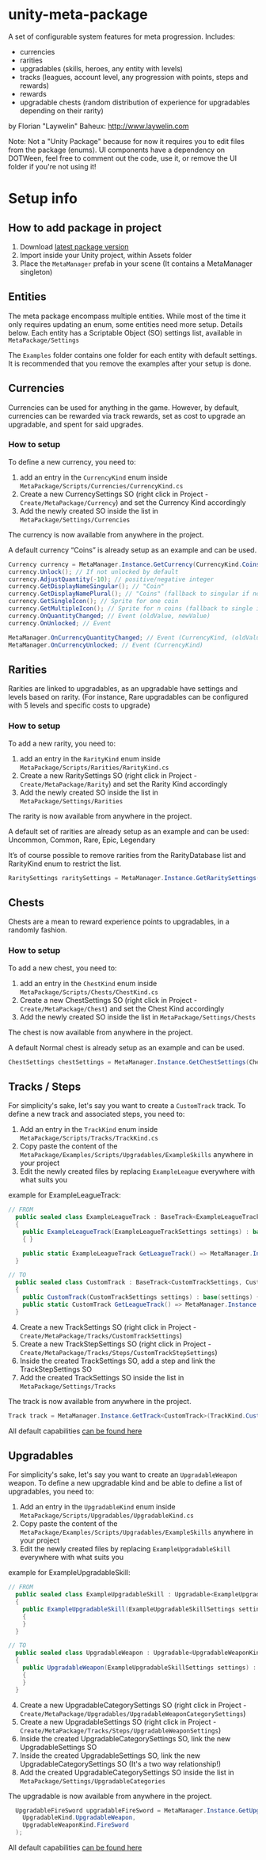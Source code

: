 # unity-meta-package
A set of configurable system features for meta progression. 
Includes: 
- currencies
- rarities
- upgradables (skills, heroes, any entity with levels)
- tracks (leagues, account level, any progression with points, steps and rewards)
- rewards
- upgradable chests (random distribution of experience for upgradables depending on their rarity)

by Florian "Laywelin" Baheux: http://www.laywelin.com

Note: 
Not a "Unity Package" because for now it requires you to edit files from the package (enums).
UI components have a dependency on DOTWeen, feel free to comment out the code, use it, or remove the UI folder if you're not using it!

# Setup info

## How to add package in project

1. Download [latest package version](https://github.com/flo-baheux/unity-meta-package/releases/latest)
2. Import inside your Unity project, within Assets folder
3. Place the `MetaManager` prefab in your scene (It contains a MetaManager singleton)

## Entities

The meta package encompass multiple entities. While most of the time it only requires updating an enum, some entities need more setup. Details below.
Each entity has a Scriptable Object (SO) settings list, available in `MetaPackage/Settings` 

<aside>

The `Examples` folder contains one folder for each entity with default settings. It is recommended that you remove the examples after your setup is done.

</aside>

## Currencies

Currencies can be used for anything in the game. However, by default, currencies can be rewarded via track rewards, set as cost to upgrade an upgradable, and spent for said upgrades.

### How to setup

To define a new currency, you need to:

1. add an entry in the  `CurrencyKind` enum inside `MetaPackage/Scripts/Currencies/CurrencyKind.cs`
2. Create a new CurrencySettings SO (right click in Project - `Create/MetaPackage/Currency`) and set the Currency Kind accordingly
3. Add the newly created SO inside the list in `MetaPackage/Settings/Currencies`

The currency is now available from anywhere in the project.

A default currency “Coins” is already setup as an example and can be used.

```csharp
Currency currency = MetaManager.Instance.GetCurrency(CurrencyKind.Coins);
currency.Unlock(); // If not unlocked by default
currency.AdjustQuantity(-10); // positive/negative integer
currency.GetDisplayNameSingular(); // "Coin"
currency.GetDisplayNamePlural(); // "Coins" (fallback to singular if not set)
currency.GetSingleIcon(); // Sprite for one coin
currency.GetMultipleIcon(); // Sprite for n coins (fallback to single if not set)
currency.OnQuantityChanged; // Event (oldValue, newValue)
currency.OnUnlocked; // Event

MetaManager.OnCurrencyQuantityChanged; // Event (CurrencyKind, (oldValue, newValue))
MetaManager.OnCurrencyUnlocked; // Event (CurrencyKind)
```

## Rarities

Rarities are linked to upgradables, as an upgradable have settings and levels based on rarity.
(For instance, Rare upgradables can be configured with 5 levels and specific costs to upgrade)

### How to setup

To add a new rarity, you need to: 

1. add an entry in the `RarityKind` enum inside `MetaPackage/Scripts/Rarities/RarityKind.cs`
2. Create a new RaritySettings SO (right click in Project - `Create/MetaPackage/Rarity`) and set the Rarity Kind accordingly
3. Add the newly created SO inside the list in `MetaPackage/Settings/Rarities`

The rarity is now available from anywhere in the project.

A default set of rarities are already setup as an example and can be used:
Uncommon, Common, Rare, Epic, Legendary

It’s of course possible to remove rarities from the RarityDatabase list and RarityKind enum to restrict the list.

```csharp
RaritySettings raritySettings = MetaManager.Instance.GetRaritySettings(RarityKind.Rare);
```

## Chests

Chests are a mean to reward experience points to upgradables, in a randomly fashion.

### How to setup

To add a new chest, you need to:

1. add an entry in the `ChestKind` enum inside `MetaPackage/Scripts/Chests/ChestKind.cs`
2. Create a new ChestSettings SO (right click in Project - `Create/MetaPackage/Chest`) and set the Chest Kind accordingly
3. Add the newly created SO inside the list in `MetaPackage/Settings/Chests`

The chest is now available from anywhere in the project.

A default Normal chest is already setup as an example and can be used.

```csharp
ChestSettings chestSettings = MetaManager.Instance.GetChestSettings(ChestKind.Normal);
```

## Tracks / Steps

For simplicity's sake, let's say you want to create a `CustomTrack` track.
To define a new track and associated steps, you need to:

1. Add an entry in the `TrackKind` enum inside `MetaPackage/Scripts/Tracks/TrackKind.cs`
2. Copy paste the content of the `MetaPackage/Examples/Scripts/Upgradables/ExampleSkills` anywhere in your project
3. Edit the newly created files by replacing `ExampleLeague` everywhere with what suits you

example for ExampleLeagueTrack:
```csharp
// FROM
  public sealed class ExampleLeagueTrack : BaseTrack<ExampleLeagueTrackSettings, ExampleLeagueTrackStep, ExampleLeagueTrackStepSettings>
  {
    public ExampleLeagueTrack(ExampleLeagueTrackSettings settings) : base(settings)
    { }

    public static ExampleLeagueTrack GetLeagueTrack() => MetaManager.Instance.GetTrack<ExampleLeagueTrack>(TrackKind.ExampleLeagueTrack);
  }

// TO
  public sealed class CustomTrack : BaseTrack<CustomTrackSettings, CustomTrackStep, CustomTrackStepSettings>
  {
    public CustomTrack(CustomTrackSettings settings) : base(settings) { }
    public static CustomTrack GetLeagueTrack() => MetaManager.Instance.GetTrack<CustomTrack>(TrackKind.CustomTrack);
  }
```

4. Create a new TrackSettings SO (right click in Project - `Create/MetaPackage/Tracks/CustomTrackSettings`)
5. Create a new TrackStepSettings SO (right click in Project - `Create/MetaPackage/Tracks/Steps/CustomTrackStepSettings`)
6. Inside the created TrackSettings SO, add a step and link the TrackStepSettings SO
7. Add the created TrackSettings SO inside the list in `MetaPackage/Settings/Tracks`

The track is now available from anywhere in the project.

```csharp
Track track = MetaManager.Instance.GetTrack<CustomTrack>(TrackKind.CustomTrack);
```

All default capabilities [can be found here](./Scripts/Tracks/BaseTrack.cs)

## Upgradables

For simplicity's sake, let's say you want to create an `UpgradableWeapon` weapon.
To define a new upgradable kind and be able to define a list of upgradables, you need to:

1. Add an entry in the `UpgradableKind` enum inside `MetaPackage/Scripts/Upgradables/UpgradableKind.cs`
2. Copy paste the content of the `MetaPackage/Examples/Scripts/Upgradables/ExampleSkills` anywhere in your project
3. Edit the newly created files by replacing `ExampleUpgradableSkill` everywhere with what suits you

example for ExampleUpgradableSkill:
```csharp
// FROM
  public sealed class ExampleUpgradableSkill : Upgradable<ExampleUpgradableSkillKind, ExampleUpgradableSkillSettings, ExampleUpgradableSkillLevelSettings>
  {
    public ExampleUpgradableSkill(ExampleUpgradableSkillSettings settings) : base(settings)
    {
    }
  }

// TO
  public sealed class UpgradableWeapon : Upgradable<UpgradableWeaponKind, UpgradableWeaponSettings, UpgradableWeaponLevelSettings>
  {
    public UpgradableWeapon(ExampleUpgradableSkillSettings settings) : base(settings)
    {
    }
  }
```

4. Create a new UpgradableCategorySettings SO (right click in Project - `Create/MetaPackage/Upgradables/UpgradableWeaponCategorySettings`)
5. Create a new UpgradableSettings SO (right click in Project - `Create/MetaPackage/Tracks/Steps/UpgradableWeaponSettings`)
6. Inside the created UpgradableCategorySettings SO, link the new UpgradableSettings SO
7. Inside the created UpgradableSettings SO, link the new UpgradableCategorySettings SO (It's a two way relationship!)
8. Add the created UpgradableCategorySettings SO inside the list in `MetaPackage/Settings/UpgradableCategories`

The upgradable is now available from anywhere in the project.

```csharp
  UpgradableFireSword upgradableFireSword = MetaManager.Instance.GetUpgradable<UpgradableFireSword>(
    UpgradableKind.UpgradableWeapon,
    UpgradableWeaponKind.FireSword
  );
```

All default capabilities [can be found here](./Scripts/Upgradables/UpgradableEntity.cs)
